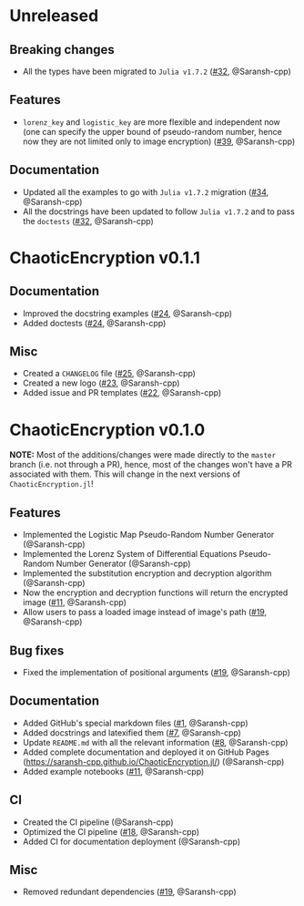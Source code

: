 # Unreleased

## Breaking changes
- All the types have been migrated to `Julia v1.7.2` ([#32](https://github.com/Saransh-cpp/ChaoticEncryption.jl/pull/32), @Saransh-cpp)

## Features
- `lorenz_key` and `logistic_key` are more flexible and independent now (one can specify the upper bound of pseudo-random number, hence now they are not limited only to image encryption) ([#39](https://github.com/Saransh-cpp/ChaoticEncryption.jl/pull/39), @Saransh-cpp)

## Documentation
- Updated all the examples to go with `Julia v1.7.2` migration ([#34](https://github.com/Saransh-cpp/ChaoticEncryption.jl/pull/34), @Saransh-cpp)
- All the docstrings have been updated to follow `Julia v1.7.2` and to pass the `doctests` ([#32](https://github.com/Saransh-cpp/ChaoticEncryption.jl/pull/32), @Saransh-cpp)

# ChaoticEncryption v0.1.1

## Documentation
- Improved the docstring examples ([#24](https://github.com/Saransh-cpp/ChaoticEncryption.jl/pull/24), @Saransh-cpp)
- Added doctests ([#24](https://github.com/Saransh-cpp/ChaoticEncryption.jl/pull/24), @Saransh-cpp)

## Misc
- Created a `CHANGELOG` file ([#25](https://github.com/Saransh-cpp/ChaoticEncryption.jl/pull/25), @Saransh-cpp)
- Created a new logo ([#23](https://github.com/Saransh-cpp/ChaoticEncryption.jl/pull/23), @Saransh-cpp)
- Added issue and PR templates ([#22](https://github.com/Saransh-cpp/ChaoticEncryption.jl/pull/22), @Saransh-cpp)

# ChaoticEncryption v0.1.0

**NOTE:** Most of the additions/changes were made directly to the `master` branch (i.e. not through a PR), hence, most of the changes won't have a PR associated with them. This will change in the next versions of `ChaoticEncryption.jl`!

## Features
- Implemented the Logistic Map Pseudo-Random Number Generator (@Saransh-cpp)
- Implemented the Lorenz System of Differential Equations Pseudo-Random Number Generator (@Saransh-cpp)
- Implemented the substitution encryption and decryption algorithm (@Saransh-cpp)
- Now the encryption and decryption functions will return the encrypted image ([#11](https://github.com/Saransh-cpp/ChaoticEncryption.jl/pull/11), @Saransh-cpp)
- Allow users to pass a loaded image instead of image's path ([#19](https://github.com/Saransh-cpp/ChaoticEncryption.jl/pull/19), @Saransh-cpp)

## Bug fixes
- Fixed the implementation of positional arguments ([#19](https://github.com/Saransh-cpp/ChaoticEncryption.jl/pull/19), @Saransh-cpp)

## Documentation
- Added GitHub's special markdown files ([#1](https://github.com/Saransh-cpp/ChaoticEncryption.jl/pull/1), @Saransh-cpp)
- Added docstrings and latexified them ([#7](https://github.com/Saransh-cpp/ChaoticEncryption.jl/pull/7), @Saransh-cpp)
- Update `README.md` with all the relevant information ([#8](https://github.com/Saransh-cpp/ChaoticEncryption.jl/pull/8), @Saransh-cpp)
- Added complete documentation and deployed it on GitHub Pages (https://saransh-cpp.github.io/ChaoticEncryption.jl/) (@Saransh-cpp)
- Added example notebooks ([#11](https://github.com/Saransh-cpp/ChaoticEncryption.jl/pull/11), @Saransh-cpp)

## CI
- Created the CI pipeline (@Saransh-cpp)
- Optimized the CI pipeline ([#18](https://github.com/Saransh-cpp/ChaoticEncryption.jl/pull/18), @Saransh-cpp)
- Added CI for documentation deployment (@Saransh-cpp)

## Misc
- Removed redundant dependencies ([#19](https://github.com/Saransh-cpp/ChaoticEncryption.jl/pull/19), @Saransh-cpp)